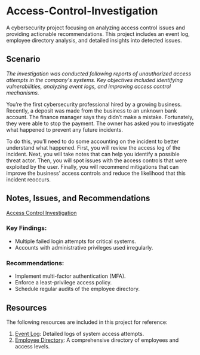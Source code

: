 # Access-Control-Investigation
A cybersecurity project focusing on analyzing access control issues and providing actionable recommendations. This project includes an event log, employee directory analysis, and detailed insights into detected issues.
## Scenario
_The investigation was conducted following reports of unauthorized access attempts in the company's systems. Key objectives included identifying vulnerabilities, analyzing event logs, and improving access control mechanisms._

You’re the first cybersecurity professional hired by a growing business. Recently, a deposit was made from the business to an unknown bank account. The finance manager says they didn’t make a mistake. Fortunately, they were able to stop the payment. The owner has asked you to investigate what happened to prevent any future incidents.

To do this, you’ll need to do some accounting on the incident to better understand what happened. First, you will review the access log of the incident. Next, you will take notes that can help you identify a possible threat actor. Then, you will spot issues with the access controls that were exploited by the user. Finally, you will recommend mitigations that can improve the business' access controls and reduce the likelihood that this incident reoccurs.
## Notes, Issues, and Recommendations
[Access Control Investigation](https://github.com/iduredia97/Access-Control-Investigation/blob/main/Access%20Controls%20Investigation.pdf)
### Key Findings:
- Multiple failed login attempts for critical systems.
- Accounts with administrative privileges used irregularly.

### Recommendations:
- Implement multi-factor authentication (MFA).
- Enforce a least-privilege access policy.
- Schedule regular audits of the employee directory.
## Resources
The following resources are included in this project for reference:

1. [Event Log](./resources/Event-Log.png): Detailed logs of system access attempts.
2. [Employee Directory](./resources/Employee-Directory.png): A comprehensive directory of employees and access levels.

